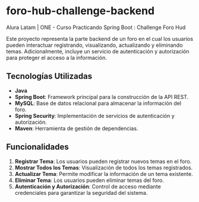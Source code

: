 # foro-hub-challenge-backend
Alura Latam | ONE - Curso Practicando Spring Boot : Challenge Foro Hud


Este proyecto representa la parte backend de un foro en el cual los usuarios pueden interactuar registrando, visualizando, actualizando y eliminando temas. Adicionalmente, incluye un servicio de autenticación y autorización para proteger el acceso a la información.

## Tecnologías Utilizadas

- **Java**
- **Spring Boot**: Framework principal para la construcción de la API REST.
- **MySQL**: Base de datos relacional para almacenar la información del foro.
- **Spring Security**: Implementación de servicios de autenticación y autorización.
- **Maven**: Herramienta de gestión de dependencias.

## Funcionalidades

1. **Registrar Tema**: Los usuarios pueden registrar nuevos temas en el foro.
2. **Mostrar Todos los Temas**: Visualización de todos los temas registrados.
3. **Actualizar Tema**: Permite modificar la información de un tema existente.
4. **Eliminar Tema**: Los usuarios pueden eliminar temas del foro.
5. **Autenticación y Autorización**: Control de acceso mediante credenciales para garantizar la seguridad del sistema.
